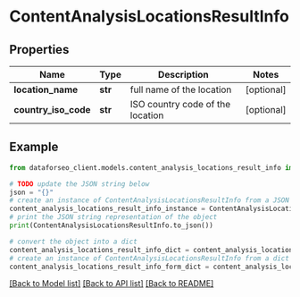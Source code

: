 # ContentAnalysisLocationsResultInfo


## Properties

Name | Type | Description | Notes
------------ | ------------- | ------------- | -------------
**location_name** | **str** | full name of the location | [optional] 
**country_iso_code** | **str** | ISO country code of the location | [optional] 

## Example

```python
from dataforseo_client.models.content_analysis_locations_result_info import ContentAnalysisLocationsResultInfo

# TODO update the JSON string below
json = "{}"
# create an instance of ContentAnalysisLocationsResultInfo from a JSON string
content_analysis_locations_result_info_instance = ContentAnalysisLocationsResultInfo.from_json(json)
# print the JSON string representation of the object
print(ContentAnalysisLocationsResultInfo.to_json())

# convert the object into a dict
content_analysis_locations_result_info_dict = content_analysis_locations_result_info_instance.to_dict()
# create an instance of ContentAnalysisLocationsResultInfo from a dict
content_analysis_locations_result_info_form_dict = content_analysis_locations_result_info.from_dict(content_analysis_locations_result_info_dict)
```
[[Back to Model list]](../README.md#documentation-for-models) [[Back to API list]](../README.md#documentation-for-api-endpoints) [[Back to README]](../README.md)


